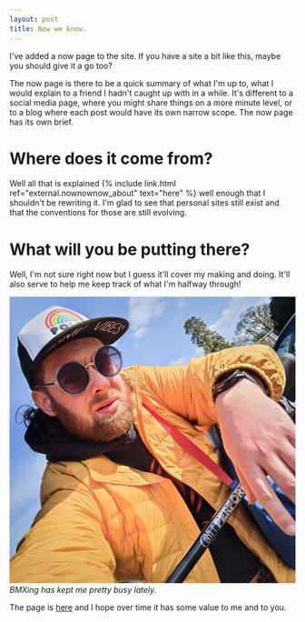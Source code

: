 ```yaml
---
layout: post
title: Now we know.
---
```


I've added a now page to the site. If you have a site a bit like this, maybe you should give it a go too?

The now page is there to be a quick summary of what I'm up to, what I would explain to a friend I hadn't caught up with in a while. It's different to a social media page, where you might share things on a more minute level, or to a blog where each post would have its own narrow scope. The now page has its own brief.<!--excerpt-end-->

# Where does it come from?

Well all that is explained {% include link.html ref="external.nownownow_about" text="here" %} well enough that I shouldn't be rewriting it. I'm glad to see that personal sites still exist and that the conventions for those are still evolving.

# What will you be putting there?

Well, I'm not sure right now but I guess it'll cover my making and doing. It'll also serve to help me keep track of what I'm halfway through!

![Nico Beastie Boyce.](/public/img/yellow.jpeg)
*BMXing has kept me pretty busy lately.*

The page is <a href="/now/">here</a> and I hope over time it has some value to me and to you.